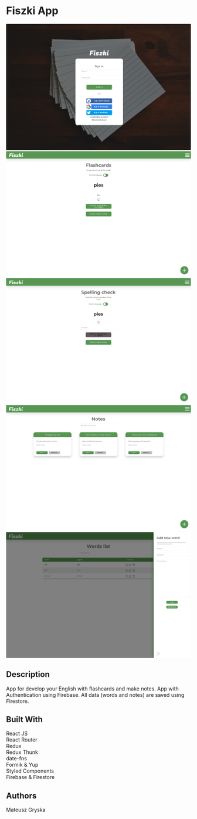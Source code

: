 # Fiszki App

![login view](assets/screenshots/fiszki1.png)
![flashcards view](assets/screenshots/fiszki2.png)
![spelling check view](assets/screenshots/fiszki5.png)
![notes view](assets/screenshots/fiszki4.png)
![table view](assets/screenshots/fiszki7.png)

## Description

App for develop your English with flashcards and make notes. App with Authentication using Firebase. All data (words and notes) are saved using Firestore.

## Built With

React JS <br />
React Router <br />
Redux <br />
Redux Thunk <br />
date-fns <br />
Formik & Yup <br />
Styled Components <br />
Firebase & Firestore <br />

## Authors

Mateusz Gryska
